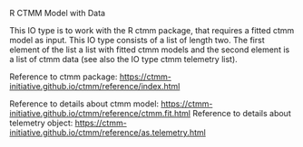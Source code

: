 R CTMM Model with Data

This IO type is to work with the R ctmm package, that requires a fitted ctmm model as input. This IO type consists of a list of length two. The first element of the list a list with fitted ctmm models and the second element is a list of ctmm data (see also the IO type ctmm telemetry list).

Reference to ctmm package: https://ctmm-initiative.github.io/ctmm/reference/index.html

Reference to details about ctmm model: https://ctmm-initiative.github.io/ctmm/reference/ctmm.fit.html
Reference to details about telemetry object: https://ctmm-initiative.github.io/ctmm/reference/as.telemetry.html
